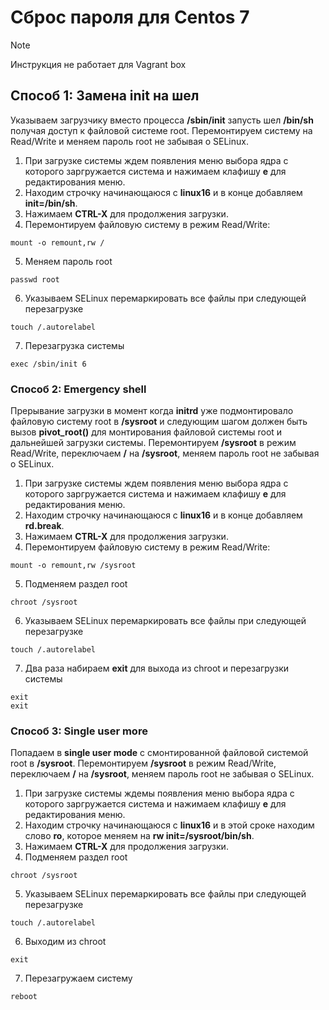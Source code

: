 # Сброс пароля для Centos 7

> [!NOTE]
> Инструкция не работает для Vagrant box

## Способ 1: Замена init на шел

Указываем загрузчику вместо процесса **/sbin/init** запусть шел **/bin/sh** получая доступ к файловой системе root. Перемонтируем систему на Read/Write и меняем пароль root не забывая о SELinux.

1. При загрузке системы ждем появления меню выбора ядра с которого заргружается система и нажимаем клафишу **e** для редактирования меню. 
2. Находим строчку начинающаюся с **linux16** и в конце добавляем **init=/bin/sh**.
3. Нажимаем **CTRL-X** для продолжения загрузки.
4. Перемонтируем файловую систему в режим Read/Write:
```
mount -o remount,rw /
```
5. Меняем пароль root
```
passwd root
```
6. Указываем SELinux перемаркировать все файлы при следующей перезагрузке
```
touch /.autorelabel
```
7. Перезагрузка системы

```
exec /sbin/init 6
```

### Способ 2: Emergency shell

Прерывание загрузки в момент когда **initrd** уже подмонтировало файловую систему root в **/sysroot** и следующим шагом должен быть вызов **pivot_root()** для монтирования файловой системы root и дальнейшей загрузки системы. Перемонтируем **/sysroot** в режим Read/Write, переключаем **/** на **/sysroot**, меняем пароль root не забывая о SELinux.

1. При загрузке системы ждем появления меню выбора ядра с которого заргружается система и нажимаем клафишу **e** для редактирования меню. 
2. Находим строчку начинающаюся с **linux16** и в конце добавляем **rd.break**.
3. Нажимаем **CTRL-X** для продолжения загрузки.
4. Перемонтируем файловую систему в режим Read/Write:
```
mount -o remount,rw /sysroot
```
5. Подменяем раздел root
```
chroot /sysroot
```
6. Указываем SELinux перемаркировать все файлы при следующей перезагрузке
```
touch /.autorelabel
```
7. Два раза набираем **exit** для выхода из chroot и перезагрузки системы
```
exit
exit
```

### Способ 3: Single user more

Попадаем в **single user mode** с смонтированной файловой системой root в **/sysroot**. Перемонтируем **/sysroot** в режим Read/Write, переключаем **/** на **/sysroot**, меняем пароль root не забывая о SELinux.

1. При загрузке системы ждемы появления меню выбора ядра с которого заргружается система и нажимаем клафишу **e** для редактирования меню. 
2. Находим строчку начинающаюся с **linux16** и в этой сроке находим слово **ro**, которое меняем на **rw init=/sysroot/bin/sh**.
3. Нажимаем **CTRL-X** для продолжения загрузки.
4. Подменяем раздел root
```
chroot /sysroot
```
5. Указываем SELinux перемаркировать все файлы при следующей перезагрузке
```
touch /.autorelabel
```
6. Выходим из chroot
```
exit
```
7. Перезагружаем систему

```
reboot
```